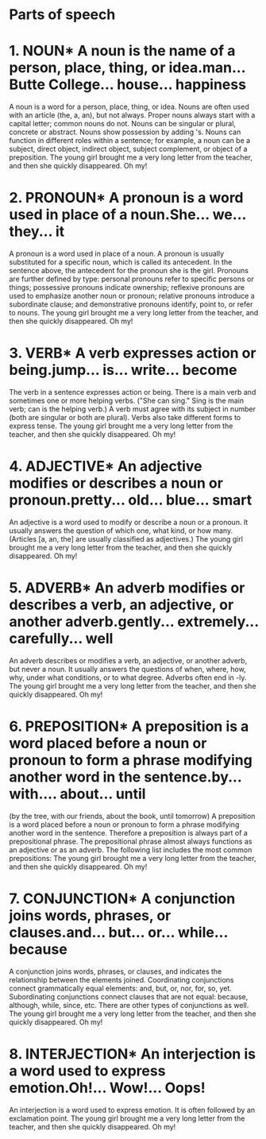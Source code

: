 # Parts of speech

# 1. NOUN* A noun is the name of a person, place, thing, or idea.man... Butte College... house... happiness
A noun is a word for a person, place, thing, or idea. Nouns are often used with an article (the, a, an), but not always. Proper nouns always start with a capital letter; common nouns do not. Nouns can be singular or plural, concrete or abstract. Nouns show possession by adding 's. Nouns can function in different roles within a sentence; for example, a noun can be a subject, direct object, indirect object, subject complement, or object of a preposition. The young girl brought me a very long letter from the teacher, and then she quickly disappeared. Oh my!

# 2. PRONOUN* A pronoun is a word used in place of a noun.She... we... they... it
A pronoun is a word used in place of a noun. A pronoun is usually substituted for a specific noun, which is called its antecedent. In the sentence above, the antecedent for the pronoun she is the girl. Pronouns are further defined by type: personal pronouns refer to specific persons or things; possessive pronouns indicate ownership; reflexive pronouns are used to emphasize another noun or pronoun; relative pronouns introduce a subordinate clause; and demonstrative pronouns identify, point to, or refer to nouns.
The young girl brought me a very long letter from the teacher, and then she quickly disappeared. Oh my!

# 3. VERB* A verb expresses action or being.jump... is... write... become
The verb in a sentence expresses action or being. There is a main verb and sometimes one or more helping verbs. ("She can sing." Sing is the main verb; can is the helping verb.) A verb must agree with its subject in number (both are singular or both are plural). Verbs also take different forms to express tense.
The young girl brought me a very long letter from the teacher, and then she quickly disappeared. Oh my!

# 4. ADJECTIVE* An adjective modifies or describes a noun or pronoun.pretty... old... blue... smart
An adjective is a word used to modify or describe a noun or a pronoun. It usually answers the question of which one, what kind, or how many. (Articles [a, an, the] are usually classified as adjectives.)
The young girl brought me a very long letter from the teacher, and then she quickly disappeared. Oh my!

# 5. ADVERB* An adverb modifies or describes a verb, an adjective, or another adverb.gently... extremely... carefully... well
An adverb describes or modifies a verb, an adjective, or another adverb, but never a noun. It usually answers the questions of when, where, how, why, under what conditions, or to what degree. Adverbs often end in -ly.
The young girl brought me a very long letter from the teacher, and then she quickly disappeared. Oh my!

# 6. PREPOSITION* A preposition is a word placed before a noun or pronoun to form a phrase modifying another word in the sentence.by... with.... about... until
(by the tree, with our friends, about the book, until tomorrow)
A preposition is a word placed before a noun or pronoun to form a phrase modifying another word in the sentence. Therefore a preposition is always part of a prepositional phrase. The prepositional phrase almost always functions as an adjective or as an adverb. The following list includes the most common prepositions:
The young girl brought me a very long letter from the teacher, and then she quickly disappeared. Oh my!

# 7. CONJUNCTION* A conjunction joins words, phrases, or clauses.and... but... or... while... because
A conjunction joins words, phrases, or clauses, and indicates the relationship between the elements joined. Coordinating conjunctions connect grammatically equal elements:
and, but, or, nor, for, so, yet.
Subordinating conjunctions connect clauses that are not equal:
because, although, while, since, etc.
There are other types of conjunctions as well.
The young girl brought me a very long letter from the teacher, and then she quickly disappeared. Oh my!

# 8. INTERJECTION* An interjection is a word used to express emotion.Oh!... Wow!... Oops!
An interjection is a word used to express emotion. It is often followed by an exclamation point.
The young girl brought me a very long letter from the teacher, and then she quickly disappeared. Oh my!